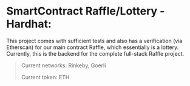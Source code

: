 # SmartContract Raffle/Lottery - Hardhat:

This project comes with sufficient tests and also has a verification (via Etherscan) for our main contract Raffle, which essentially is a lottery.
Currently, this is the backend for the complete full-stack Raffle project. 

>Current networks: Rinkeby, Goerli
>
>Current token: ETH
